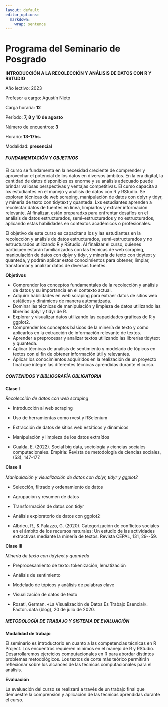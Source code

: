 ```yaml
---
layout: default
editor_options: 
  markdown: 
    wrap: sentence
---
```


# Programa del Seminario de Posgrado

**INTRODUCCIÓN A LA RECOLECCIÓN Y ANÁLISIS DE DATOS CON R Y RSTUDIO**

Año lectivo: 2023

Profesor a cargo: Agustín Nieto

Carga horaria: **12**

Período: **7, 8 y 10 de agosto**

Número de encuentros: **3**

Horario: **13-17hs.**

Modalidad: **presencial**

##### FUNDAMENTACIÓN Y OBJETIVOS

El curso se fundamenta en la necesidad creciente de comprender y aprovechar el potencial de los datos en diversos ámbitos. En la era digital, la cantidad de datos disponibles es enorme y su análisis adecuado puede brindar valiosas perspectivas y ventajas competitivas. El curso capacita a lxs estudiantes en el manejo y análisis de datos con R y RStudio. Se exploran técnicas de web scraping, manipulación de datos con dplyr y tidyr, y minería de texto con tidytext y quanteda. Lxs estudiantes aprenden a recolectar datos de fuentes en línea, limpiarlos y extraer información relevante. Al finalizar, están preparadxs para enfrentar desafíos en el análisis de datos estructurados, semi-estructurados y no estructurados, aplicando estas habilidades en contextos académicos o profesionales.

El objetivo de este curso es capacitar a los y las estudiantes en la recolección y análisis de datos estructurados, semi-estructurados y no estructurados utilizando R y RStudio. Al finalizar el curso, quienes participen estarán familiarizados con las técnicas de web scraping, manipulación de datos con dplyr y tidyr, y minería de texto con tidytext y quanteda, y podrán aplicar estos conocimientos para obtener, limpiar, transformar y analizar datos de diversas fuentes.

**Objetivos**

-	Comprender los conceptos fundamentales de la recolección y análisis de datos y su importancia en el contexto actual.
-	Adquirir habilidades en web scraping para extraer datos de sitios web estáticos y dinámicos de manera automatizada.
-	Dominar las técnicas de manipulación y limpieza de datos utilizando las librerías dplyr y tidyr de R.
-	Explorar y visualizar datos utilizando las capacidades gráficas de R y ggplot2.
-	Comprender los conceptos básicos de la minería de texto y cómo aplicarlos en la extracción de información relevante de textos.
-	Aprender a preprocesar y analizar textos utilizando las librerías tidytext y quanteda.
-	Aplicar técnicas de análisis de sentimiento y modelado de tópicos en textos con el fin de obtener información útil y relevantes.
-	Aplicar los conocimientos adquiridos en la realización de un proyecto final que integre las diferentes técnicas aprendidas durante el curso.


##### CONTENIDOS Y BIBLIOGRAFÍA OBLIGATORIA

**Clase I**

*Recolección de datos con web scraping*

-	Introducción al web scraping
-	Uso de herramientas como rvest y RSelenium
-	Extracción de datos de sitios web estáticos y dinámicos
-	Manipulación y limpieza de los datos extraídos

  -   Gualda, E.
    (2022).
    Social big data, sociología y ciencias sociales computacionales.
    Empiria: Revista de metodología de ciencias sociales, (53), 147-177.

**Clase II**

*Manipulación y visualización de datos con dplyr, tidyr y ggplot2*

-	Selección, filtrado y ordenamiento de datos
-	Agrupación y resumen de datos
-	Transformación de datos con tidyr
-	Análisis exploratorio de datos con ggplot2

  -   Albrieu, R., & Palazzo, G.
    (2020).
    Categorización de conflictos sociales en el ámbito de los recursos naturales: Un estudio de las actividades extractivas mediante la minería de textos.
    Revista CEPAL, 131, 29--59.

**Clase III**

*Minería de texto con tidytext y quanteda*

-	Preprocesamiento de texto: tokenización, lematización
-	Análisis de sentimiento
-	Modelado de tópicos y análisis de palabras clave
-	Visualización de datos de texto

  -   Rosati, German.
    «La Visualización de Datos Es Trabajo Esencial».
    Factor\~data (blog), 20 de julio de 2020.


##### METODOLOGÍA DE TRABAJO Y SISTEMA DE EVALUACIÓN

**Modalidad de trabajo**

El seminario es introductorio en cuanto a las competencias técnicas en R Project.
Los encuentros requieren mínimos en el manejo de R y RStudio.
Desarrollaremos ejercicios computacionales en R para abordar distintos problemas metodológicos.
Los textos de corte más teórico permitirán reflexionar sobre los alcances de las técnicas computacionales para el análisis.

**Evaluación**

La evaluación del curso se realizará a través de un trabajo final que demuestre la comprensión y aplicación de las técnicas aprendidas durante el curso.
